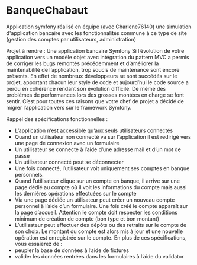 # BanqueChabaut
Application symfony réalisé en équipe (avec Charlene76140)  une simulation d'application bancaire avec les fonctionnalités commune à ce type de site (gestion des comptes par utilisateurs, administration)

Projet à rendre : Une application bancaire Symfony
Si l’évolution de votre application vers un modèle objet avec intégration du pattern MVC a permis
de corriger les bugs remontés précédemment et d’améliorer la maintenabilité de l’application, trop
soucis de maintenance sont encore présents.
En effet de nombreux développeurs se sont succédés sur le projet, apportant chacun leur style de
code et aujourd’hui le code source a perdu en cohérence rendant son évolution difficile. De même
des problèmes de performances lors des grosses montées en charge se font sentir.
C’est pour toutes ces raisons que votre chef de projet a décidé de migrer l’application vers sur le
framework Symfony.

Rappel des spécifications fonctionnelles :
- L’application n’est accessible qu’aux seuls utilisateurs connectés
- Quand un utilisateur non connecté va sur l’application il est redirigé vers une page de connexion
avec un formulaire
- Un utilisateur se connecte à l’aide d’une adresse mail et d’un mot de passe
- Un utilisateur connecté peut se déconnecter
- Une fois connecté, l’utilisateur voit uniquement ses comptes en banque personnels.
- Quand l’utilisateur clique sur un compte en banque, il arrive sur une page dédié au compte où il
voit les informations du compte mais aussi les dernières opérations effectuées sur le compte
- Via une page dédiée un utilisateur peut créer un nouveau compte personnel à l’aide d’un
formulaire. Une fois créé le compte apparaît sur la page d’accueil. Attention le compte doit
respecter les conditions minimum de création de compte (bon type et bon montant)
- L’utilisateur peut effectuer des dépôts ou des retraits sur le compte de son choix. Le montant du
compte est alors mis à jour et une nouvelle opération est enregistrée sur le compte.
En plus de ces spécifications, vous essaierez de :
- peupler la base de données à l’aide de fixtures
- valider les données rentrées dans les formulaires à l’aide du validator
